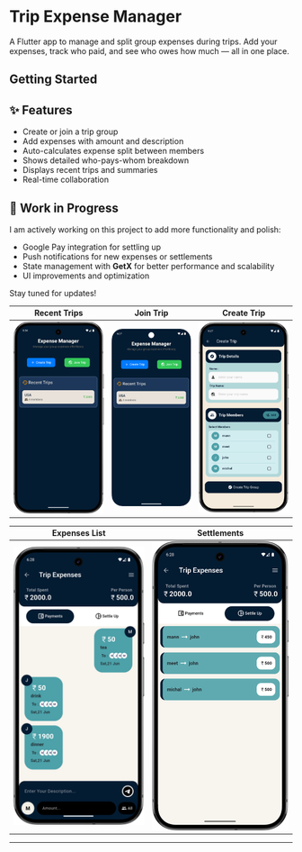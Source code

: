 # Trip Expense Manager

A Flutter app to manage and split group expenses during trips. Add your expenses, track who paid, and see who owes how much — all in one place.

## Getting Started

## ✨ Features

- Create or join a trip group
- Add expenses with amount and description
- Auto-calculates expense split between members
- Shows detailed who-pays-whom breakdown
- Displays recent trips and summaries
- Real-time collaboration

## 🚧 Work in Progress

I am actively working on this project to add more functionality and polish:

- Google Pay integration for settling up
- Push notifications for new expenses or settlements
- State management with **GetX** for better performance and scalability
- UI improvements and optimization

Stay tuned for updates!


| Recent Trips | Join Trip |Create Trip |
|-----------|---------------|-------------|
| ![Recent Trips](screenshot/04_recent_trips.png) | ![Join Trip](screenshot/01_join_trip.png) | ![Create Trip](screenshot/05_create_trip.png) |

| Expenses List                                     | Settlements | 
|---------------------------------------------------|-------------|
| ![Expenses List](screenshot/02_expense_list.png) | ![Settlements](screenshot/03_settle_up.png) |

---
